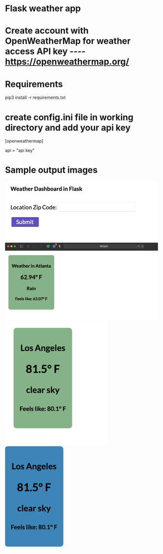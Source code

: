 # Flask weather app 


# Create account with OpenWeatherMap for weather access API key ---- https://openweathermap.org/


# Requirements
pip3 install -r requirements.txt

# create config.ini file in working directory and add your api key

[openweathermap]

api = "api key"

# Sample output images 

![Screenshot](/images/screenshot1.png)
![Screenshot](/images/screenshot2.png)
![Screenshot](/images/screenshot3.png)
![Screenshot](/images/screenshot4.png)